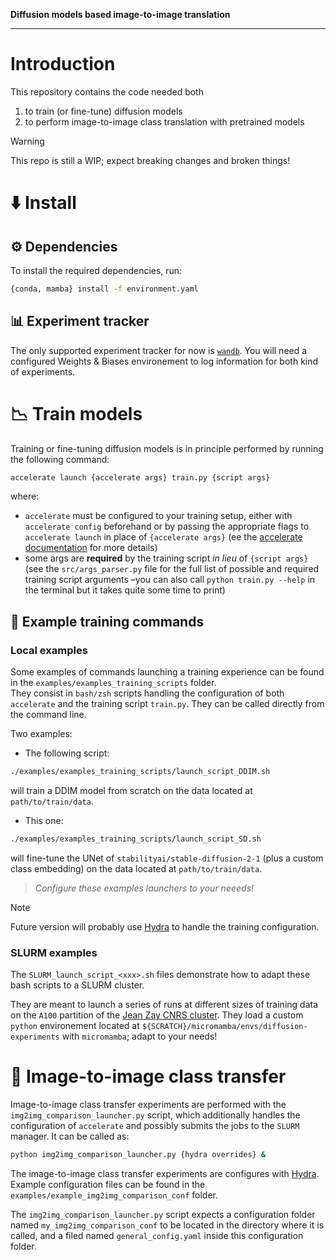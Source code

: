 **Diffusion models based image-to-image translation**

---

# Introduction
This repository contains the code needed both
1. to train (or fine-tune) diffusion models 
2. to perform image-to-image class translation with pretrained models


> [!WARNING]
> This repo is still a WIP; expect breaking changes and broken things!

# ⬇️ Install

## ⚙️ Dependencies

To install the required dependencies, run:
```sh
{conda, mamba} install -f environment.yaml
```

## 📊 Experiment tracker
The only supported experiment tracker for now is [`wandb`](https://wandb.ai/site). You will need a configured Weights & Biases environement to log information for both kind of experiments.

# 📉 Train models
Training or fine-tuning diffusion models is in principle performed by running the following command:
``` sh
accelerate launch {accelerate args} train.py {script args}
```
where:
- `accelerate` must be configured to your training setup, either with `accelerate config` beforehand or by passing the appropriate flags to `accelerate launch` in place of `{accelerate args}` (ee the [accelerate documentation](https://huggingface.co/docs/accelerate) for more details)
- some args are **required** by the training script _in lieu_ of `{script args}` (see the `src/args_parser.py` file for the full list of possible and required training script arguments –you can also call `python train.py --help` in the terminal but it takes quite some time to print)

## 🐥 Example training commands

### Local examples
Some examples of commands launching a training experience can be found in the `examples/examples_training_scripts` folder.  
They consist in `bash/zsh` scripts handling the configuration of both `accelerate` and the training script `train.py`. They can be called directly from the command line.

Two examples:
- The following script:
```sh
./examples/examples_training_scripts/launch_script_DDIM.sh
```
will train a DDIM model from scratch on the data located at `path/to/train/data`.

- This one:
```sh
./examples/examples_training_scripts/launch_script_SD.sh
```
will fine-tune the UNet of `stabilityai/stable-diffusion-2-1` (plus a custom class embedding) on the data located at `path/to/train/data`.

> _Configure these examples launchers to your neeeds!_

> [!NOTE]
> Future version will probably use [Hydra](https://hydra.cc/) to handle the training configuration.

### SLURM examples
The `SLURM_launch_script_<xxx>.sh` files demonstrate how to adapt these bash scripts to a SLURM cluster. 

They are meant to launch a series of runs at different sizes of training data on the `A100` partition of the [Jean Zay CNRS cluster](http://www.idris.fr/eng/jean-zay/index.html). They load a custom `python` environement located at `${SCRATCH}/micromamba/envs/diffusion-experiments` with `micromamba`; adapt to your needs!

# 🎨 Image-to-image class transfer
Image-to-image class transfer experiments are performed with the `img2img_comparison_launcher.py` script, which additionally handles the configuration of `accelerate` and possibly submits the jobs to the `SLURM` manager. It can be called as:
```sh
python img2img_comparison_launcher.py {hydra overrides} &
```

The image-to-image class transfer experiments are configures with [Hydra](https://hydra.cc/). Example configuration files can be found in the `examples/example_img2img_comparison_conf` folder. 

The `img2img_comparison_launcher.py` script expects a configuration folder named `my_img2img_comparison_conf` to be located in the directory where it is called, and a filed named `general_config.yaml` inside this configuration folder.